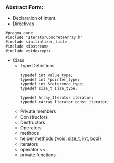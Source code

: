 ### Abstract Form:

- Declaration of intent.
- Directives
```
#pragma once
#include "IteratorConcreteArray.h"
#include <initializer_list>
#include <iostream>
#include <stdexcept>
```
- Class
    - Type Definitions
        ```
        typedef int value_type;
        typedef int *pointer_type;
        typedef int &reference_type;
        typedef size_t size_type;

        typedef Array_Iterator iterator;
        typedef cArray_Iterator const_iterator;
        ```
    - Private members
    - Constructors
    - Destructors
    - Operators
    - methods
    - helper methods {void, size_t, int, bool}
    - iterators
    - operator <<
    - private functions